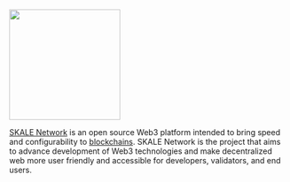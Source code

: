 # <p align="center">
  <img width="200" src="https://user-images.githubusercontent.com/95366163/149377534-b35a34dc-be57-484a-868a-d03d329d8e4a.png">
</p>

[SKALE Network](https://skale.network/) is an open source Web3 platform intended to bring speed and configurability to [blockchains](Blockchain.md). SKALE Network is the project that aims to advance development of Web3 technologies and make decentralized web more user friendly and accessible for developers, validators, and end users.<br>
<br>
